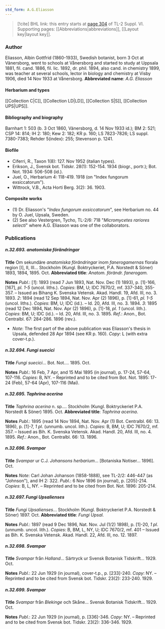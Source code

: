 ```yaml
---
std_form: A.G.Eliasson
---
```


> [!cite] BHL link: this entry starts at [page 304](https://www.biodiversitylibrary.org/page/33260292) of TL-2 Suppl. VI.
> Supporting pages: [[Abbreviations|abbreviations]], [[Layout key|layout key]].

### Author

Eliasson, Albin Gottfrid (1860-1933), Swedish botanist, born 3 Oct at Vänersborg, went to schools at Vånersborg and started to study at Uppsala 1881, fil. cand. 1886, fil. lic. 1892, dr. phil. 1894, also cand. in chemistry 1899, was teacher at several schools, lector in biology and chemistry at Visby 1906, died 14 Nov 1933 at Vånersborg. 
**Abbreviated name**: *A.G. Eliasson*

#### Herbarium and types

[[Collection C|C]], [[Collection LD|LD]], [[Collection S|S]], [[Collection UPS|UPS]].

#### Bibliography and biography

Barnhart 1: 503 (b. 3 Oct 1860, Vänersborg, d. 14 Nov 1933 id.); BM 2: 521; CSP 14: 814; IH 2: 180; Kew 2: 182; KR p. 160; LS 7823-7826; LS suppl. 7380-7383; Rehder 5(index): 255; Stevenson p. 1241.

#### Biofile

- Ciferri, R., Taxon 1(8): 127. Nov 1952 (italian types).
- Erikson, J., Svensk bot. Tidskr. 28(1): 152-154. 1934 (biogr., portr.); Bot. Not. 1934: 506-508 (id.).
- Juel, O., Herbarium 4: 118-419. 1918 (on "Index fungorum exsiccatorum").
- Wittrock, V.B., Acta Horti Berg. 3(2): 36. 1903.

#### Composite works

- (1) Dr. Eliasson's "*Index fungorum exsiccatorum*", see Herbarium no. 44 by O. Juel, Upsala, Sweden.
- (2) See also Vestergren, Tycho, TL-2/6: 718 "*Micromycetes rariores selecti*" where A.G. Eliasson was one of the collaborators.

### Publications

##### n.32.693. anatomiska förändringar

**Title**
Om sekundäre *anatomiska förändringar* inom *fanerogamernas* florala region \[I\], II, III... Stockholm (Kungl. Boktryckeriet, P.A. Norstedt & Söner) 1893, 1894, 1895. Oct.
**Abbreviated title**: *Anatom. förändr. fanerogam.*

**Notes**
*Publ*.: \[*1*\]: 1893 (read 7 Jun 1893, Nat. Nov. Dec (1) 1893), p. \[1\]-166, \[167\], *pl. 1-5* (uncol. liths.). *Copies*: BM, U; IDC 7670/2, mf. 337-340, 355-357. – Issued as Bihang K. Svenska Vetensk. Akad. Handl. 19, Afd. III, no. 3. 1893.
*2*: 1894 (read 12 Sep 1894, Nat. Nov. Apr (2) 1896), p. \[1\]-61, *pl. 1-5* (uncol. liths.). *Copies*: BM, U; IDC (id.). – Id. 20, Afd. III, no. 3. 1894.
*3*: 1895 (read 12 Dec 1894, Nat. Nov. Apr (2) 1896), p. \[1\]-18, *pl. 1* (uncol. lith.). *Copies*: BM, U; IDC (id.). – Id. 20, Afd. III, no. 3. 1895.
*Ref*.: Anon., Bot. Centralbl. 67: 284-286. 1896 (rev.).
- *Note*: The first part of the above publication was Eliasson's thesis in Upsala, defended 28 Apr 1894 (see KR p. 160). *Copy*: L (with extra cover-t.p.).

##### n.32.694. Fungi suecici

**Title**
*Fungi suecici*... Bot. Not.... 1895. Oct.

**Notes**
*Publ*.: 16 Feb, 7 Apr, and 15 Mai 1895 (in journal), p. 17-24, 57-64, 107-116. *Copies*: B, NY. – Reprinted and to be cited from Bot. Not. 1895: 17-24 (Feb), 57-64 (Apr), 107-116 (Mai).

##### n.32.695. Taphrina acerina

**Title**
*Taphrina acerina* n. sp.... Stockholm (Kungl. Boktryckeriet P.A. Norstedt & Söner) 1895. Oct.
**Abbreviated title**: *Taphrina acerina*.

**Notes**
*Publ*.: 1895 (read 14 Nov 1894, Nat. Nov. Apr (1) Bot. Centralbl. 66: 13. 1896), p. \[1\]-7, *1 pl*. (unnumb. uncol. lith.). *Copies*: B, BM, U; IDC 7670/2, mf. 357. – Issued as Bih. K. Svenska Vetensk. Akad. Handl. 20, Afd. III, no. 4. 1895.
*Ref*.: Anon., Bot. Centralbl. 66: 13. 1896.

##### n.32.696. Svampar

**Title**
*Svampar* ur C.J. *Johansons herbarium*... \[Botaniska Notiser... 1896\]. Oct.

**Notes**
*Note*: Carl Johan Johanson (1858-1888), see TL-2/2: 446-447 (as "Johnson"), and IH 2: 322.
*Publ*.: 6 Nov 1896 (in journal), p. \[205\]-214. *Copies*: B, L, NY. – Reprinted and to be cited from Bot. Not. 1896: 205-214.

##### n.32.697. Fungi Upsalienses

**Title**
*Fungi Upsalienses*... Stockholm (Kungl. Boktryckeriet P.A. Norstedt & Söner) 1897. Oct.
**Abbreviated title**: *Fungi Upsal.*

**Notes**
*Publ*.: 1897 (read 9 Dec 1896, Nat. Nov. Jul (1/2) 1898), p. \[1\]-20, *1 pl*. (unnumb. uncol. lith.). *Copies*: B, BM, L, NY, U; IDC 7670/2, mf. 401 – Issued as Bih. K. Svenska Vetensk. Akad. Handl. 22, Afd. III, no. 12. 1897.

##### n.32.698. Svampar

**Title**
*Svampar* från *Halland*... Särtryck ur Svensk Botanisk Tidskrift... 1929. Oct.

**Notes**
*Publ*.: 22 Jun 1929 (in journal), cover-t.p., p. \[233\]-240. *Copy*: NY. – Reprinted and to be cited from Svensk bot. Tidskr. 23(2): 233-240. 1929.

##### n.32.699. Svampar

**Title**
*Svampar* från *Blekinge* och Skåne... Svensk Botanisk Tidskrift... 1929. Oct.

**Notes**
*Publ*.: 22 Jun 1929 (in journal), p. \[336\]-346. *Copy*: NY. – Reprinted and to be cited from Svensk bot. Tidskr. 23(2): 336-346. 1929.

